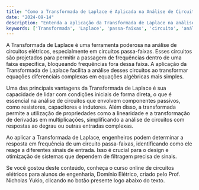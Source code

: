 ```yaml
---
title: "Como a Transformada de Laplace é Aplicada na Análise de Circuitos Passa-Faixas?"
date: "2024-09-14"
description: "Entenda a aplicação da Transformada de Laplace na análise de circuitos passa-faixas e suas propriedades."
keywords: ['Transformada', 'Laplace', 'passa-faixas', 'circuito', 'análise', 'propriedade']
---
```


A Transformada de Laplace é uma ferramenta poderosa na análise de circuitos elétricos, especialmente em circuitos passa-faixas. Esses circuitos são projetados para permitir a passagem de frequências dentro de uma faixa específica, bloqueando frequências fora dessa faixa. A aplicação da Transformada de Laplace facilita a análise desses circuitos ao transformar equações diferenciais complexas em equações algébricas mais simples.

Uma das principais vantagens da Transformada de Laplace é sua capacidade de lidar com condições iniciais de forma direta, o que é essencial na análise de circuitos que envolvem componentes passivos, como resistores, capacitores e indutores. Além disso, a transformada permite a utilização de propriedades como a linearidade e a transformação de derivadas em multiplicações, simplificando a análise de circuitos com respostas ao degrau ou outras entradas complexas.

Ao aplicar a Transformada de Laplace, engenheiros podem determinar a resposta em frequência de um circuito passa-faixas, identificando como ele reage a diferentes sinais de entrada. Isso é crucial para o design e otimização de sistemas que dependem de filtragem precisa de sinais.

Se você gostou deste conteúdo, conheça o curso online de circuitos elétricos para alunos de engenharia, Domínio Elétrico, criado pelo Prof. Nicholas Yukio, clicando no botão presente logo abaixo do texto.